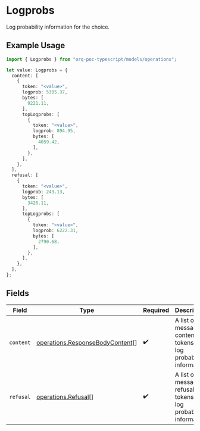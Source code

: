 # Logprobs

Log probability information for the choice.

## Example Usage

```typescript
import { Logprobs } from "orq-poc-typescript/models/operations";

let value: Logprobs = {
  content: [
    {
      token: "<value>",
      logprob: 5305.37,
      bytes: [
        9221.11,
      ],
      topLogprobs: [
        {
          token: "<value>",
          logprob: 894.95,
          bytes: [
            4059.42,
          ],
        },
      ],
    },
  ],
  refusal: [
    {
      token: "<value>",
      logprob: 243.13,
      bytes: [
        3426.11,
      ],
      topLogprobs: [
        {
          token: "<value>",
          logprob: 6222.31,
          bytes: [
            2790.68,
          ],
        },
      ],
    },
  ],
};
```

## Fields

| Field                                                                              | Type                                                                               | Required                                                                           | Description                                                                        |
| ---------------------------------------------------------------------------------- | ---------------------------------------------------------------------------------- | ---------------------------------------------------------------------------------- | ---------------------------------------------------------------------------------- |
| `content`                                                                          | [operations.ResponseBodyContent](../../models/operations/responsebodycontent.md)[] | :heavy_check_mark:                                                                 | A list of message content tokens with log probability information.                 |
| `refusal`                                                                          | [operations.Refusal](../../models/operations/refusal.md)[]                         | :heavy_check_mark:                                                                 | A list of message refusal tokens with log probability information.                 |